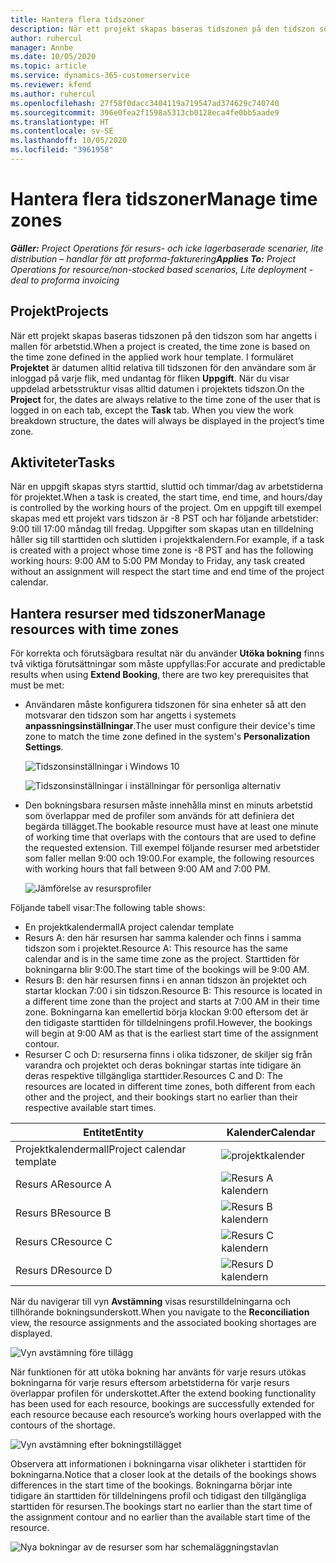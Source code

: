```yaml
---
title: Hantera flera tidszoner
description: När ett projekt skapas baseras tidszonen på den tidszon som har angetts i mallen för arbetstid.
author: ruhercul
manager: Annbe
ms.date: 10/05/2020
ms.topic: article
ms.service: dynamics-365-customerservice
ms.reviewer: kfend
ms.author: ruhercul
ms.openlocfilehash: 27f58f0dacc3404119a719547ad374629c740740
ms.sourcegitcommit: 396e0fea2f1598a5313cb0128eca4fe0bb5aade9
ms.translationtype: HT
ms.contentlocale: sv-SE
ms.lasthandoff: 10/05/2020
ms.locfileid: "3961958"
---
```

# <a name="manage-time-zones"></a><span data-ttu-id="bde43-103">Hantera flera tidszoner</span><span class="sxs-lookup"><span data-stu-id="bde43-103">Manage time zones</span></span>

<span data-ttu-id="bde43-104">_**Gäller:** Project Operations för resurs- och icke lagerbaserade scenarier, lite distribution – handlar för att proforma-fakturering_</span><span class="sxs-lookup"><span data-stu-id="bde43-104">_**Applies To:** Project Operations for resource/non-stocked based scenarios, Lite deployment - deal to proforma invoicing_</span></span>


## <a name="projects"></a><span data-ttu-id="bde43-105">Projekt</span><span class="sxs-lookup"><span data-stu-id="bde43-105">Projects</span></span>

<span data-ttu-id="bde43-106">När ett projekt skapas baseras tidszonen på den tidszon som har angetts i mallen för arbetstid.</span><span class="sxs-lookup"><span data-stu-id="bde43-106">When a project is created, the time zone is based on the time zone defined in the applied work hour template.</span></span> <span data-ttu-id="bde43-107">I formuläret **Projektet** är datumen alltid relativa till tidszonen för den användare som är inloggad på varje flik, med undantag för fliken **Uppgift**. När du visar uppdelad arbetsstruktur visas alltid datumen i projektets tidszon.</span><span class="sxs-lookup"><span data-stu-id="bde43-107">On the **Project** for, the dates are always relative to the time zone of the user that is logged in on each tab, except the **Task** tab. When you view the work breakdown structure, the dates will always be displayed in the project’s time zone.</span></span>

## <a name="tasks"></a><span data-ttu-id="bde43-108">Aktiviteter</span><span class="sxs-lookup"><span data-stu-id="bde43-108">Tasks</span></span>

<span data-ttu-id="bde43-109">När en uppgift skapas styrs starttid, sluttid och timmar/dag av arbetstiderna för projektet.</span><span class="sxs-lookup"><span data-stu-id="bde43-109">When a task is created, the start time, end time, and hours/day is controlled by the working hours of the project.</span></span> <span data-ttu-id="bde43-110">Om en uppgift till exempel skapas med ett projekt vars tidszon är -8 PST och har följande arbetstider: 9:00 till 17:00 måndag till fredag. Uppgifter som skapas utan en tilldelning håller sig till starttiden och sluttiden i projektkalendern.</span><span class="sxs-lookup"><span data-stu-id="bde43-110">For example, if a task is created with a project whose time zone is -8 PST and has the following working hours: 9:00 AM to 5:00 PM Monday to Friday, any task created without an assignment will respect the start time and end time of the project calendar.</span></span>

## <a name="manage-resources-with-time-zones"></a><span data-ttu-id="bde43-111">Hantera resurser med tidszoner</span><span class="sxs-lookup"><span data-stu-id="bde43-111">Manage resources with time zones</span></span>

<span data-ttu-id="bde43-112">För korrekta och förutsägbara resultat när du använder **Utöka bokning** finns två viktiga förutsättningar som måste uppfyllas:</span><span class="sxs-lookup"><span data-stu-id="bde43-112">For accurate and predictable results when using **Extend Booking**, there are two key prerequisites that must be met:</span></span>  

- <span data-ttu-id="bde43-113">Användaren måste konfigurera tidszonen för sina enheter så att den motsvarar den tidszon som har angetts i systemets **anpassningsinställningar**.</span><span class="sxs-lookup"><span data-stu-id="bde43-113">The user must configure their device's time zone to match the time zone defined in the system's **Personalization Settings**.</span></span>
 
  ![Tidszonsinställningar i Windows 10](media/reconcile-assignments-03.png)

  ![Tidszonsinställningar i inställningar för personliga alternativ](media/reconcile-assignments-04.png)
 
- <span data-ttu-id="bde43-116">Den bokningsbara resursen måste innehålla minst en minuts arbetstid som överlappar med de profiler som används för att definiera det begärda tillägget.</span><span class="sxs-lookup"><span data-stu-id="bde43-116">The bookable resource must have at least one minute of working time that overlaps with the contours that are used to define the requested extension.</span></span> <span data-ttu-id="bde43-117">Till exempel följande resurser med arbetstider som faller mellan 9:00 och 19:00.</span><span class="sxs-lookup"><span data-stu-id="bde43-117">For example, the following resources with working hours that fall between 9:00 AM and 7:00 PM.</span></span> 

  ![Jämförelse av resursprofiler](media/reconcile-assignments-05.png)

<span data-ttu-id="bde43-119">Följande tabell visar:</span><span class="sxs-lookup"><span data-stu-id="bde43-119">The following table shows:</span></span>

- <span data-ttu-id="bde43-120">En projektkalendermall</span><span class="sxs-lookup"><span data-stu-id="bde43-120">A project calendar template</span></span>
- <span data-ttu-id="bde43-121">Resurs A: den här resursen har samma kalender och finns i samma tidszon som i projektet.</span><span class="sxs-lookup"><span data-stu-id="bde43-121">Resource A: This resource has the same calendar and is in the same time zone as the project.</span></span> <span data-ttu-id="bde43-122">Starttiden för bokningarna blir 9:00.</span><span class="sxs-lookup"><span data-stu-id="bde43-122">The start time of the bookings will be 9:00 AM.</span></span>
- <span data-ttu-id="bde43-123">Resurs B: den här resursen finns i en annan tidszon än projektet och startar klockan 7:00 i sin tidszon.</span><span class="sxs-lookup"><span data-stu-id="bde43-123">Resource B: This resource is located in a different time zone than the project and starts at 7:00 AM in their time zone.</span></span> <span data-ttu-id="bde43-124">Bokningarna kan emellertid börja klockan 9:00 eftersom det är den tidigaste starttiden för tilldelningens profil.</span><span class="sxs-lookup"><span data-stu-id="bde43-124">However, the bookings will begin at 9:00 AM as that is the earliest start time of the assignment contour.</span></span>
- <span data-ttu-id="bde43-125">Resurser C och D: resurserna finns i olika tidszoner, de skiljer sig från varandra och projektet och deras bokningar startas inte tidigare än deras respektive tillgängliga starttider.</span><span class="sxs-lookup"><span data-stu-id="bde43-125">Resources C and D: The resources are located in different time zones, both different from each other and the project, and their bookings start no earlier than their respective available start times.</span></span>

|<span data-ttu-id="bde43-126">Entitet</span><span class="sxs-lookup"><span data-stu-id="bde43-126">Entity</span></span>  |<span data-ttu-id="bde43-127">Kalender</span><span class="sxs-lookup"><span data-stu-id="bde43-127">Calendar</span></span>  |
|-|-|
|<span data-ttu-id="bde43-128">Projektkalendermall</span><span class="sxs-lookup"><span data-stu-id="bde43-128">Project calendar template</span></span>   | ![projektkalender](media/reconcile-assignments-06.png) |
|<span data-ttu-id="bde43-130">Resurs A</span><span class="sxs-lookup"><span data-stu-id="bde43-130">Resource A</span></span>  | ![Resurs A kalendern](media/reconcile-assignments-06.png) |
|<span data-ttu-id="bde43-132">Resurs B</span><span class="sxs-lookup"><span data-stu-id="bde43-132">Resource B</span></span>  |  ![Resurs B kalendern](media/reconcile-assignments-07.png) |
|<span data-ttu-id="bde43-134">Resurs C</span><span class="sxs-lookup"><span data-stu-id="bde43-134">Resource C</span></span>  |  ![Resurs C kalendern](media/reconcile-assignments-08.png) |
|<span data-ttu-id="bde43-136">Resurs D</span><span class="sxs-lookup"><span data-stu-id="bde43-136">Resource D</span></span>  | ![Resurs D kalendern](media/reconcile-assignments-09.png)  |
 
<span data-ttu-id="bde43-138">När du navigerar till vyn **Avstämning** visas resurstilldelningarna och tillhörande bokningsunderskott.</span><span class="sxs-lookup"><span data-stu-id="bde43-138">When you navigate to the **Reconciliation** view, the resource assignments and the associated booking shortages are displayed.</span></span>

![Vyn avstämning före tillägg](media/reconcile-assignments-10.png)

<span data-ttu-id="bde43-140">När funktionen för att utöka bokning har använts för varje resurs utökas bokningarna för varje resurs eftersom arbetstiderna för varje resurs överlappar profilen för underskottet.</span><span class="sxs-lookup"><span data-stu-id="bde43-140">After the extend booking functionality has been used for each resource, bookings are successfully extended for each resource because each resource’s working hours overlapped with the contours of the shortage.</span></span>

![Vyn avstämning efter bokningstillägget](media/reconcile-assignments-11.png) 

<span data-ttu-id="bde43-142">Observera att informationen i bokningarna visar olikheter i starttiden för bokningarna.</span><span class="sxs-lookup"><span data-stu-id="bde43-142">Notice that a closer look at the details of the bookings shows differences in the start time of the bookings.</span></span> <span data-ttu-id="bde43-143">Bokningarna börjar inte tidigare än starttiden för tilldelningens profil och tidigast den tillgängliga starttiden för resursen.</span><span class="sxs-lookup"><span data-stu-id="bde43-143">The bookings start no earlier than the start time of the assignment contour and no earlier than the available start time of the resource.</span></span>

![Nya bokningar av de resurser som har schemaläggningstavlan](media/reconcile-assignments-12.png)
